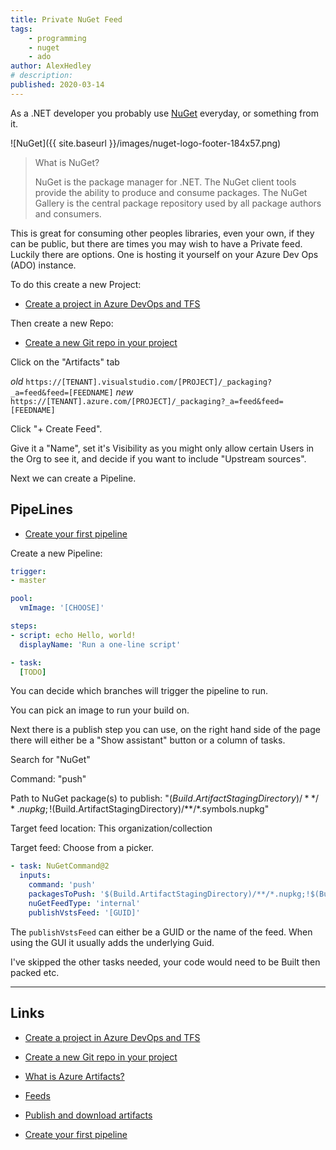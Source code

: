 ```yaml
---
title: Private NuGet Feed
tags:
    - programming
    - nuget
    - ado
author: AlexHedley
# description: 
published: 2020-03-14
---
```


As a .NET developer you probably use [NuGet](https://www.nuget.org/) everyday, or something from it.

![NuGet]({{ site.baseurl }}/images/nuget-logo-footer-184x57.png)

> What is NuGet?
> 
> NuGet is the package manager for .NET. The NuGet client tools provide the ability to produce and consume packages. The NuGet Gallery is the central package repository used by all package authors and consumers.

This is great for consuming other peoples libraries, even your own, if they can be public, but there are times you may wish to have a Private feed. Luckily there are options. One is hosting it yourself on your Azure Dev Ops (ADO) instance.

To do this create a new Project:

- [Create a project in Azure DevOps and TFS](https://docs.microsoft.com/en-us/azure/devops/organizations/projects/create-project?view=azure-devops&tabs=preview-page)

Then create a new Repo:

- [Create a new Git repo in your project](https://docs.microsoft.com/en-us/azure/devops/repos/git/create-new-repo?view=azure-devops)

Click on the "Artifacts" tab

*old* `https://[TENANT].visualstudio.com/[PROJECT]/_packaging?_a=feed&feed=[FEEDNAME]`
*new* `https://[TENANT].azure.com/[PROJECT]/_packaging?_a=feed&feed=[FEEDNAME]`

Click "+ Create Feed".

Give it a "Name", set it's Visibility as you might only allow certain Users in the Org to see it, and decide if you want to include "Upstream sources".

Next we can create a Pipeline.

## PipeLines

- [Create your first pipeline](https://docs.microsoft.com/en-us/azure/devops/pipelines/create-first-pipeline?view=azure-devops&tabs=net%2Cyaml%2Cbrowser%2Ctfs-2018-2)

Create a new Pipeline:

```yml
trigger:
- master

pool:
  vmImage: '[CHOOSE]'

steps:
- script: echo Hello, world!
  displayName: 'Run a one-line script'

- task:
  [TODO]
```

You can decide which branches will trigger the pipeline to run.

You can pick an image to run your build on.

Next there is a publish step you can use, on the right hand side of the page there will either be a "Show assistant" button or a column of tasks.

Search for "NuGet"

Command: "push"

Path to NuGet package(s) to publish: "$(Build.ArtifactStagingDirectory)/**/*.nupkg;!$(Build.ArtifactStagingDirectory)/**/*.symbols.nupkg"

Target feed location: This organization/collection

Target feed: Choose from a picker.

```yml
- task: NuGetCommand@2
  inputs:
    command: 'push'
    packagesToPush: '$(Build.ArtifactStagingDirectory)/**/*.nupkg;!$(Build.ArtifactStagingDirectory)/**/*.symbols.nupkg'
    nuGetFeedType: 'internal'
    publishVstsFeed: '[GUID]'
```

The `publishVstsFeed` can either be a GUID or the name of the feed. When using the GUI it usually adds the underlying Guid.

I've skipped the other tasks needed, your code would need to be Built then packed etc.

---

## Links

- [Create a project in Azure DevOps and TFS](https://docs.microsoft.com/en-us/azure/devops/organizations/projects/create-project?view=azure-devops&tabs=preview-page)

- [Create a new Git repo in your project](https://docs.microsoft.com/en-us/azure/devops/repos/git/create-new-repo?view=azure-devops)

- [What is Azure Artifacts?](https://docs.microsoft.com/en-gb/azure/devops/artifacts/overview?view=azure-devops)

- [Feeds](https://docs.microsoft.com/en-us/azure/devops/artifacts/concepts/feeds?view=azure-devops)

- [Publish and download artifacts](https://docs.microsoft.com/en-us/azure/devops/pipelines/artifacts/pipeline-artifacts?view=azure-devops&tabs=yaml)

- [Create your first pipeline](https://docs.microsoft.com/en-us/azure/devops/pipelines/create-first-pipeline?view=azure-devops&tabs=net%2Cyaml%2Cbrowser%2Ctfs-2018-2)
